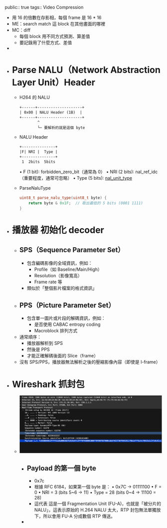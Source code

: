 public:: true
tags:: Video Compression

- 用 16 的倍數在存影相，每個 frame 是 16 * 16
- ME：search match 這 block 在其他畫面的哪裡
- MC：diff
	- 每個 block 用不同方式預測、算差值
	- 要記錄用了什麼方式、差值
-
- # Parse NALU（Network Abstraction Layer Unit）Header
	- H264 的 NALU
	  
	  ```
	  +------+--------------------+
	  | 0x00 | NALU Header (1B)  |
	  +------+--------------------+
	          ^
	          └─ 要解析的就是這個 byte
	  ```
	- NALU Header
	  
	  ```
	  +---------------+
	  |F| NRI |  Type |
	  +---------------+
	   1  2bits  5bits
	  ```
	  	•	F (1 bit): forbidden_zero_bit（通常為 0）
	  	•	NRI (2 bits): nal_ref_idc（重要程度，通常可忽略）
	  	•	Type (5 bits): [nal_unit_type](((675a88b9-0350-452b-87d6-0cfc9581509a)))
	- ParseNaluType
	  
	  ```cpp
	  uint8_t parse_nalu_type(uint8_t byte) {
	      return byte & 0x1F;  // 取出最低的 5 bits (0001 1111)
	  }
	  ```
- # 播放器 初始化 decoder
	- ## SPS（Sequence Parameter Set）
		- 包含編碼影像的全域資訊，例如：
			- Profile（如 Baseline/Main/High）
			- Resolution（影像寬高）
			- Frame rate 等
		- 類似於「整個影片檔案的格式資訊」
	- ## PPS（Picture Parameter Set）
		- 包含單一圖片或片段的解碼資訊，例如：
			- 是否使用 CABAC entropy coding
			- Macroblock 排列方式
	- 通常順序：
		- 播放器解析到 SPS
		- 然後是 PPS
		- 才能正確解碼後面的 Slice（frame）
	- 沒有 SPS/PPS，播放器無法解析之後的壓縮影像內容（即使是 I-frame）
- # Wireshark 抓封包
	- ![image.png](../assets/image_1747105116591_0.png)
		- ## Payload 的第一個 byte
			- 0x7c
			- 根據 RFC 6184，如果第一個 byte 是：
			  •	0x7C → 01111100
			  •	F = 0
			  •	NRI = 3 (bits 5~6 → 11)
			  •	Type = 28 (bits 0~4 → 11100 = 28)
			- 這代表 這是一個 Fragmentation Unit (FU-A)，也就是「被分片的 NALU」，這表示原始的 H.264 NALU 太大，RTP 封包無法單獨放下，所以會用 FU-A 分成數個 RTP 傳送。
		-